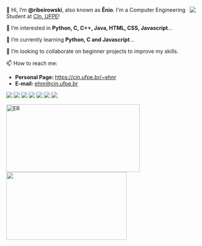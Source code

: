 <!---<img src="https://yt3.ggpht.com/ytc/AAUvwngabyfwk4Q3Le9P1uNdWy5rTTBmEzJz9oV_E_w6XN0=s150-c-k-c0x00ffffff-no-rj" min-width="200px" max-width="200px" width="200px" align="right" alt="ER">---!>
<div>
  <p align="left"> 
    <a href="https://github.com/ribeirowski/?tab=follow">
    <img src="https://img.shields.io/github/followers/ribeirowski?label=Follow&style=social" align="right"/></a>
    👋 Hi, I’m <strong>@ribeirowski</strong>, also known as <strong>Ênio</strong>. I'm a Computer Engineering Student at <a href="https://www.cin.ufpe.br/~ehnr/" target="_blank" rel="noopener noreferrer">CIn, UFPE</a>!
  </p>

  <p align="left">
    🧐 I’m interested in <strong>Python, C, C++, Java, HTML, CSS, Javascript</strong>...
  </p>

  <p align="left">
    🌱 I’m currently learning <strong>Python, C and Javascript</strong>...
  </p>

  <p align="left">
    👀 I’m looking to collaborate on beginner projects to improve my skills.
  </p>

  <p align="left">
    📫 How to reach me:
  </p>

  <ul>
    <li> <b> Personal Page: </b>
    <a href="https://cin.ufpe.br/~ehnr" alt="ehnr"> https://cin.ufpe.br/~ehnr </a> <br>
    <li> <b> E-mail: </b>
    <a href="mailto:ehnr@cin.ufpe.br" alt="email"> ehnr@cin.ufpe.br </a>
  </ul>

  <p align="left">
    <a href="https://instagram.com/eniohnr" alt="Instagram">
    <img src="https://img.icons8.com/fluent/48/000000/instagram-new.png"/></a>

    <a href="https://linkedin.com/in/eniohnr" alt="Linkedin">
    <img src="https://img.icons8.com/fluent/48/000000/linkedin.png"/></a>

    <a href="https://twitter.com/eniohnr" alt="Twitter">
    <img src="https://img.icons8.com/color/48/000000/twitter-squared.png"/></a>

    <a href="https://www.facebook.com/eniohnr/" alt="Facebook">
    <img src="https://img.icons8.com/color/48/000000/facebook.png"/></a>

    <a href="https://www.twitch.tv/ribeirowski" alt="Twitch">
    <img src="https://img.icons8.com/fluent/48/000000/twitch.png"/></a>

    <a href="https://discord.gg/JhdHFYzXmu" alt="Discord">
    <img src="https://img.icons8.com/fluent/48/000000/discord-new-logo.png"/></a>

    <a href="https://www.youtube.com/channel/UCKfX8gT8y6aOJjUY1hqwTIw" alt="Youtube">
    <img src="https://img.icons8.com/fluent/48/000000/youtube-play.png"/></a>
  </p> 
</div>

<div>
  <a href="https://github.com/ribeirowski" alt="ribeirowski">

 <img height="180em" src="https://github-readme-stats.vercel.app/api?username=ribeirowski&show_icons=true&theme=dracula&include_all_commits=true&count_private=true&hide_border=true&title_color=87CEFA&icon_color=FFD700&layout=compact" width="355px" alt="ER"
<div align="left">
   
 <img height="180em" src="https://github-readme-stats.vercel.app/api/top-langs/?username=ribeirowski&layout=compact&langs_count=7&theme=dracula&hide_border=true&title_color=87CEFA&icon_color=FFD700&hide=Jupyter%20Notebook" width="320px"

  </a>
</div>
  
<!---
ribeirowski/ribeirowski is a ✨ special ✨ repository because its `README.md` (this file) appears on your GitHub profile.
You can click the Preview link to take a look at your changes.
--->
